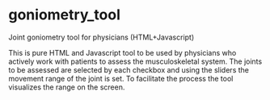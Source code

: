 # goniometry_tool
Joint goniometry tool for physicians (HTML+Javascript)

This is pure HTML and Javascript tool to be used by physicians who actively work with patients to assess the musculoskeletal system.
The joints to be assessed are selected by each checkbox and using the sliders the movement range of the joint is set. To facilitate the process the tool visualizes the range on the screen.
